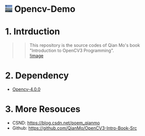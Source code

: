 [<img height="23" src="https://github.com/lh9171338/Outline/blob/master/icon.jpg"/>](https://github.com/lh9171338/Outline) Opencv-Demo
===

# 1. Intrduction
>>This repository is the source codes of Qian Mo's book "Introduction to OpenCV3 Programming".  
[!image](https://github.com/lh9171338/Opencv-Demo/blob/master/%E5%8D%9A%E5%AE%A2/OpenCV3%E7%BC%96%E7%A8%8B%E5%85%A5%E9%97%A8%E3%80%90%E6%AF%9B%E6%98%9F%E4%BA%91%E8%91%97%E3%80%91%E3%80%90%E5%AE%8C%E6%95%B4%E7%89%88%E3%80%91/image.png)

# 2. Dependency
 - [Opencv-4.0.0](https://github.com/lh9171338/Opencv-Windows/tree/4.0.0)
 
# 3. More Resouces
 - CSND: https://blog.csdn.net/poem_qianmo
 - Github: https://github.com/QianMo/OpenCV3-Intro-Book-Src
